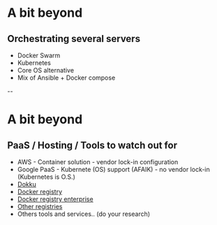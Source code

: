 # A bit beyond

## Orchestrating several servers

 * Docker Swarm
 * Kubernetes
 * Core OS alternative
 * Mix of Ansible + Docker compose


--

 
# A bit beyond

## PaaS / Hosting / Tools to watch out for

 * AWS - Container solution - vendor lock-in configuration
 * Google PaaS - Kubernete (OS) support (AFAIK) - no vendor lock-in (Kubernetes is O.S.)
 * [Dokku](https://github.com/dokku)
 * [Docker registry](https://hub.docker.com/_/registry/)
 * [Docker registry enterprise](https://www.docker.com/docker-trusted-registry)
 * [Other registries](https://hub.docker.com/search/?isAutomated=0&isOfficial=0&page=1&pullCount=0&q=registry&starCount=0)
 * Others tools and services.. (do your research)
